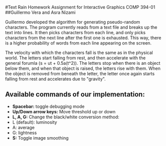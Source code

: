 #Text Rain Homework Assignment for Interactive Graphics COMP 394-01
##Guillermo Vera and Asra Nizami

Guillermo developed the algorithm for generating pseudo-random characters. The program currently reads from a text file and breaks up the text into lines. It then picks characters from each line, and only picks characters from the next line after the first one is exhausted. This way, there is a higher probability of words from each line appearing on the screen. 

The velocity with which the characters fall is the same as in the physical world. The letters start falling from rest, and then accelerate with the general forumla (s = ut + 0.5a(t^2)). The letters stop when there is an object below them, and when that object is raised, the letters rise with them. When the object is removed from beneath the letter, the letter once again starts falling from rest and accelerates due to "gravity".

## Available commands of our implementation:
* **Spacebar:** toggle debugging mode
* **Up/Down arrow keys:** Move threshold up or down
* **L, A, G:** Change the black/white conversion method:
 * L (default): luminosity
 * A: average
 * G: lightness
* **S:** Toggle image smoothing
